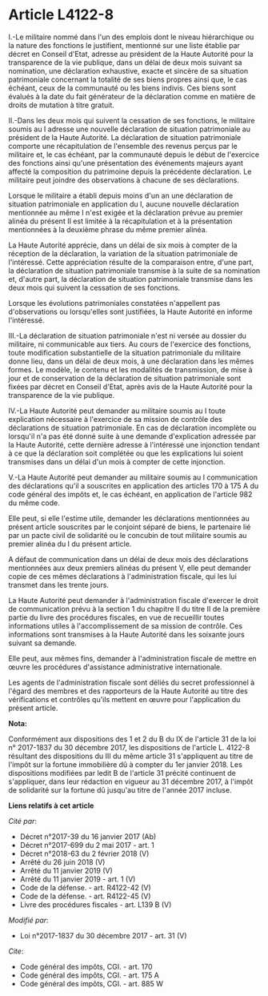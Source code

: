 # Article L4122-8

I.-Le militaire nommé dans l'un des emplois dont le niveau hiérarchique ou la nature des fonctions le justifient, mentionné
sur une liste établie par décret en Conseil d'Etat, adresse au président de la Haute Autorité pour la transparence de la vie
publique, dans un délai de deux mois suivant sa nomination, une déclaration exhaustive, exacte et sincère de sa situation
patrimoniale concernant la totalité de ses biens propres ainsi que, le cas échéant, ceux de la communauté ou les biens
indivis. Ces biens sont évalués à la date du fait générateur de la déclaration comme en matière de droits de mutation à titre
gratuit.

II.-Dans les deux mois qui suivent la cessation de ses fonctions, le militaire soumis au I adresse une nouvelle déclaration
de situation patrimoniale au président de la Haute Autorité. La déclaration de situation patrimoniale comporte une
récapitulation de l'ensemble des revenus perçus par le militaire et, le cas échéant, par la communauté depuis le début de
l'exercice des fonctions ainsi qu'une présentation des événements majeurs ayant affecté la composition du patrimoine depuis
la précédente déclaration. Le militaire peut joindre des observations à chacune de ses déclarations.

Lorsque le militaire a établi depuis moins d'un an une déclaration de situation patrimoniale en application du I, aucune
nouvelle déclaration mentionnée au même I n'est exigée et la déclaration prévue au premier alinéa du présent II est limitée à
la récapitulation et à la présentation mentionnées à la deuxième phrase du même premier alinéa.

La Haute Autorité apprécie, dans un délai de six mois à compter de la réception de la déclaration, la variation de la
situation patrimoniale de l'intéressé. Cette appréciation résulte de la comparaison entre, d'une part, la déclaration de
situation patrimoniale transmise à la suite de sa nomination et, d'autre part, la déclaration de situation patrimoniale
transmise dans les deux mois qui suivent la cessation de ses fonctions.

Lorsque les évolutions patrimoniales constatées n'appellent pas d'observations ou lorsqu'elles sont justifiées, la Haute
Autorité en informe l'intéressé.

III.-La déclaration de situation patrimoniale n'est ni versée au dossier du militaire, ni communicable aux tiers. Au cours de
l'exercice des fonctions, toute modification substantielle de la situation patrimoniale du militaire donne lieu, dans un
délai de deux mois, à une déclaration dans les mêmes formes. Le modèle, le contenu et les modalités de transmission, de mise
à jour et de conservation de la déclaration de situation patrimoniale sont fixées par décret en Conseil d'Etat, après avis de
la Haute Autorité pour la transparence de la vie publique.

IV.-La Haute Autorité peut demander au militaire soumis au I toute explication nécessaire à l'exercice de sa mission de
contrôle des déclarations de situation patrimoniale. En cas de déclaration incomplète ou lorsqu'il n'a pas été donné suite à
une demande d'explication adressée par la Haute Autorité, cette dernière adresse à l'intéressé une injonction tendant à ce
que la déclaration soit complétée ou que les explications lui soient transmises dans un délai d'un mois à compter de cette
injonction.

V.-La Haute Autorité peut demander au militaire soumis au I communication des déclarations qu'il a souscrites en application
des articles 170 à 175 A du code général des impôts et, le cas échéant, en application de l'article 982 du même code.

Elle peut, si elle l'estime utile, demander les déclarations mentionnées au présent article souscrites par le conjoint séparé
de biens, le partenaire lié par un pacte civil de solidarité ou le concubin de tout militaire soumis au premier alinéa du I
du présent article.

A défaut de communication dans un délai de deux mois des déclarations mentionnées aux deux premiers alinéas du présent V,
elle peut demander copie de ces mêmes déclarations à l'administration fiscale, qui les lui transmet dans les trente jours.

La Haute Autorité peut demander à l'administration fiscale d'exercer le droit de communication prévu à la section 1 du
chapitre II du titre II de la première partie du livre des procédures fiscales, en vue de recueillir toutes informations
utiles à l'accomplissement de sa mission de contrôle. Ces informations sont transmises à la Haute Autorité dans les soixante
jours suivant sa demande.

Elle peut, aux mêmes fins, demander à l'administration fiscale de mettre en œuvre les procédures d'assistance administrative
internationale.

Les agents de l'administration fiscale sont déliés du secret professionnel à l'égard des membres et des rapporteurs de la
Haute Autorité au titre des vérifications et contrôles qu'ils mettent en œuvre pour l'application du présent article.

**Nota:**

Conformément aux dispositions des 1 et 2 du B du IX de l'article 31 de la loi n° 2017-1837 du 30 décembre 2017, les
dispositions de l'article L. 4122-8 résultant des dispositions du III du même article 31 s'appliquent au titre de l'impôt sur
la fortune immobilière dû à compter du 1er janvier 2018. Les dispositions modifiées par ledit B de l'article 31 précité
continuent de s'appliquer, dans leur rédaction en vigueur au 31 décembre 2017, à l'impôt de solidarité sur la fortune dû
jusqu'au titre de l'année 2017 incluse.

**Liens relatifs à cet article**

_Cité par_:

  - Décret n°2017-39 du 16 janvier 2017 (Ab)
  - Décret n°2017-699 du 2 mai 2017 - art. 1
  - Décret n°2018-63 du 2 février 2018 (V)
  - Arrêté du 26 juin 2018 (V)
  - Arrêté du 11 janvier 2019 (V)
  - Arrêté du 11 janvier 2019 - art. 1 (V)
  - Code de la défense. - art. R4122-42 (V)
  - Code de la défense. - art. R4122-45 (V)
  - Livre des procédures fiscales - art. L139 B (V)

_Modifié par_:

  - Loi n°2017-1837 du 30 décembre 2017 - art. 31 (V)

_Cite_:

  - Code général des impôts, CGI. - art. 170
  - Code général des impôts, CGI. - art. 175 A
  - Code général des impôts, CGI. - art. 885 W

